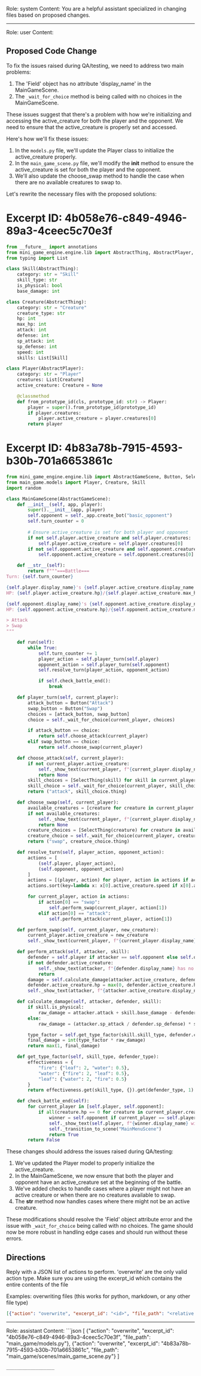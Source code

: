 Role: system
Content: You are a helpful assistant specialized in changing files based on proposed changes.
__________________
Role: user
Content: 
## Proposed Code Change
To fix the issues raised during QA/testing, we need to address two main problems:

1. The 'Field' object has no attribute 'display_name' in the MainGameScene.
2. The `_wait_for_choice` method is being called with no choices in the MainGameScene.

These issues suggest that there's a problem with how we're initializing and accessing the active_creature for both the player and the opponent. We need to ensure that the active_creature is properly set and accessed.

Here's how we'll fix these issues:

1. In the `models.py` file, we'll update the Player class to initialize the active_creature properly.
2. In the `main_game_scene.py` file, we'll modify the __init__ method to ensure the active_creature is set for both the player and the opponent.
3. We'll also update the choose_swap method to handle the case when there are no available creatures to swap to.

Let's rewrite the necessary files with the proposed solutions:

# Excerpt ID: 4b058e76-c849-4946-89a3-4ceec5c70e3f
```python main_game/models.py
from __future__ import annotations
from mini_game_engine.engine.lib import AbstractThing, AbstractPlayer, Field
from typing import List

class Skill(AbstractThing):
    category: str = "Skill"
    skill_type: str
    is_physical: bool
    base_damage: int

class Creature(AbstractThing):
    category: str = "Creature"
    creature_type: str
    hp: int
    max_hp: int
    attack: int
    defense: int
    sp_attack: int
    sp_defense: int
    speed: int
    skills: List[Skill]

class Player(AbstractPlayer):
    category: str = "Player"
    creatures: List[Creature]
    active_creature: Creature = None

    @classmethod
    def from_prototype_id(cls, prototype_id: str) -> Player:
        player = super().from_prototype_id(prototype_id)
        if player.creatures:
            player.active_creature = player.creatures[0]
        return player
```

# Excerpt ID: 4b83a78b-7915-4593-b30b-701a6653861c
```python main_game/scenes/main_game_scene.py
from mini_game_engine.engine.lib import AbstractGameScene, Button, SelectThing
from main_game.models import Player, Creature, Skill
import random

class MainGameScene(AbstractGameScene):
    def __init__(self, app, player):
        super().__init__(app, player)
        self.opponent = self._app.create_bot("basic_opponent")
        self.turn_counter = 0
        
        # Ensure active_creature is set for both player and opponent
        if not self.player.active_creature and self.player.creatures:
            self.player.active_creature = self.player.creatures[0]
        if not self.opponent.active_creature and self.opponent.creatures:
            self.opponent.active_creature = self.opponent.creatures[0]

    def __str__(self):
        return f"""===Battle===
Turn: {self.turn_counter}

{self.player.display_name}'s {self.player.active_creature.display_name if self.player.active_creature else 'No creature'}
HP: {self.player.active_creature.hp}/{self.player.active_creature.max_hp if self.player.active_creature else 0}

{self.opponent.display_name}'s {self.opponent.active_creature.display_name if self.opponent.active_creature else 'No creature'}
HP: {self.opponent.active_creature.hp}/{self.opponent.active_creature.max_hp if self.opponent.active_creature else 0}

> Attack
> Swap
"""

    def run(self):
        while True:
            self.turn_counter += 1
            player_action = self.player_turn(self.player)
            opponent_action = self.player_turn(self.opponent)
            self.resolve_turn(player_action, opponent_action)

            if self.check_battle_end():
                break

    def player_turn(self, current_player):
        attack_button = Button("Attack")
        swap_button = Button("Swap")
        choices = [attack_button, swap_button]
        choice = self._wait_for_choice(current_player, choices)

        if attack_button == choice:
            return self.choose_attack(current_player)
        elif swap_button == choice:
            return self.choose_swap(current_player)

    def choose_attack(self, current_player):
        if not current_player.active_creature:
            self._show_text(current_player, f"{current_player.display_name} has no active creature to attack with!")
            return None
        skill_choices = [SelectThing(skill) for skill in current_player.active_creature.skills]
        skill_choice = self._wait_for_choice(current_player, skill_choices)
        return ("attack", skill_choice.thing)

    def choose_swap(self, current_player):
        available_creatures = [creature for creature in current_player.creatures if creature.hp > 0 and creature != current_player.active_creature]
        if not available_creatures:
            self._show_text(current_player, f"{current_player.display_name} has no creatures available to swap!")
            return None
        creature_choices = [SelectThing(creature) for creature in available_creatures]
        creature_choice = self._wait_for_choice(current_player, creature_choices)
        return ("swap", creature_choice.thing)

    def resolve_turn(self, player_action, opponent_action):
        actions = [
            (self.player, player_action),
            (self.opponent, opponent_action)
        ]
        actions = [(player, action) for player, action in actions if action is not None]
        actions.sort(key=lambda x: x[0].active_creature.speed if x[0].active_creature else 0, reverse=True)

        for current_player, action in actions:
            if action[0] == "swap":
                self.perform_swap(current_player, action[1])
            elif action[0] == "attack":
                self.perform_attack(current_player, action[1])

    def perform_swap(self, current_player, new_creature):
        current_player.active_creature = new_creature
        self._show_text(current_player, f"{current_player.display_name} swapped to {new_creature.display_name}!")

    def perform_attack(self, attacker, skill):
        defender = self.player if attacker == self.opponent else self.opponent
        if not defender.active_creature:
            self._show_text(attacker, f"{defender.display_name} has no active creature to attack!")
            return
        damage = self.calculate_damage(attacker.active_creature, defender.active_creature, skill)
        defender.active_creature.hp = max(0, defender.active_creature.hp - damage)
        self._show_text(attacker, f"{attacker.active_creature.display_name} used {skill.display_name} and dealt {damage} damage!")

    def calculate_damage(self, attacker, defender, skill):
        if skill.is_physical:
            raw_damage = attacker.attack + skill.base_damage - defender.defense
        else:
            raw_damage = (attacker.sp_attack / defender.sp_defense) * skill.base_damage

        type_factor = self.get_type_factor(skill.skill_type, defender.creature_type)
        final_damage = int(type_factor * raw_damage)
        return max(1, final_damage)

    def get_type_factor(self, skill_type, defender_type):
        effectiveness = {
            "fire": {"leaf": 2, "water": 0.5},
            "water": {"fire": 2, "leaf": 0.5},
            "leaf": {"water": 2, "fire": 0.5}
        }
        return effectiveness.get(skill_type, {}).get(defender_type, 1)

    def check_battle_end(self):
        for current_player in [self.player, self.opponent]:
            if all(creature.hp == 0 for creature in current_player.creatures):
                winner = self.opponent if current_player == self.player else self.player
                self._show_text(self.player, f"{winner.display_name} wins the battle!")
                self._transition_to_scene("MainMenuScene")
                return True
        return False
```

These changes should address the issues raised during QA/testing:

1. We've updated the Player model to properly initialize the active_creature.
2. In the MainGameScene, we now ensure that both the player and opponent have an active_creature set at the beginning of the battle.
3. We've added checks to handle cases where a player might not have an active creature or when there are no creatures available to swap.
4. The __str__ method now handles cases where there might not be an active creature.

These modifications should resolve the 'Field' object attribute error and the issue with `_wait_for_choice` being called with no choices. The game should now be more robust in handling edge cases and should run without these errors.

## Directions
Reply with a JSON list of actions to perform. 'overwrite' are the only valid action type. 
Make sure you are using the excerpt_id which contains the entire contents of the file

Examples:
overwriting files (this works for python, markdown, or any other file type)
```json output_example1
[{"action": "overwrite", "excerpt_id": "<id>", "file_path": "<relative file path>"}]
```

__________________
Role: assistant
Content: ```json
[
    {"action": "overwrite", "excerpt_id": "4b058e76-c849-4946-89a3-4ceec5c70e3f", "file_path": "main_game/models.py"},
    {"action": "overwrite", "excerpt_id": "4b83a78b-7915-4593-b30b-701a6653861c", "file_path": "main_game/scenes/main_game_scene.py"}
]
```
__________________
